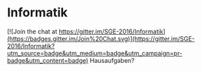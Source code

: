 # Informatik

[![Join the chat at https://gitter.im/SGE-2016/Informatik](https://badges.gitter.im/Join%20Chat.svg)](https://gitter.im/SGE-2016/Informatik?utm_source=badge&utm_medium=badge&utm_campaign=pr-badge&utm_content=badge)
Hausaufgaben?
